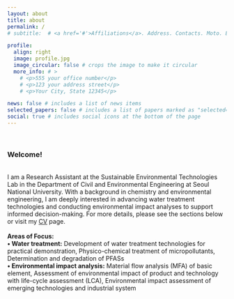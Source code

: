 ```yaml
---
layout: about
title: about
permalink: /
# subtitle:  # <a href='#'>Affiliations</a>. Address. Contacts. Moto. Etc.

profile:
  align: right
  image: profile.jpg
  image_circular: false # crops the image to make it circular
  more_info: # >
    # <p>555 your office number</p>
    # <p>123 your address street</p>
    # <p>Your City, State 12345</p>

news: false # includes a list of news items
selected_papers: false # includes a list of papers marked as "selected={true}"
social: true # includes social icons at the bottom of the page
---
```

<br>
<h3>Welcome!</h3>

<!-- I received M.S. in Civil and Environmental Engineering and B.S. in Chemistry from Seoul National University. -->

<br>I am a Research Assistant at the Sustainable Environmental Technologies Lab in the Department of Civil and Environmental Engineering at Seoul National University. With a background in chemistry and environmental engineering, I am deeply interested in advancing water treatment technologies and conducting environmental impact analyses to support informed decision-making. For more details, please see the sections below or visit my <a href="https://gygyerin.github.io/cv/">CV</a> page.
<br>
<br>
<b>Areas of Focus:</b>
<br>
<b>• Water treatment:</b> Development of water treatment technologies for practical demonstration, Physico-chemical treatment of micropollutants, Determination and degradation of PFASs
<br>
<b>• Environmental impact analysis:</b> Material flow analysis (MFA) of basic element, Assessment of environmental impact of product and technology with life-cycle assessment (LCA), Environmental impact assessment of emerging technologies and industrial system 


<div style="height: 0rem"></div>